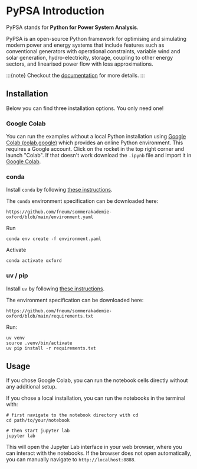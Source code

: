# PyPSA Introduction

PyPSA stands for **Python for Power System Analysis**.

PyPSA is an open-source Python framework for optimising and simulating modern
power and energy systems that include features such as conventional generators
with operational constraints, variable wind and solar generation,
hydro-electricity, storage, coupling to other energy sectors, and linearised
power flow with loss approximations.

:::{note}
Checkout the [documentation](https://pypsa--1250.org.readthedocs.build/en/1250/)
for more details.
:::

## Installation

Below you can find three installation options. You only need one!

### Google Colab

You can run the examples without a local Python installation using [Google Colab
(colab.google)](https://colab.google) which provides an online Python
environment. This requires a Google account.  Click on the rocket in the top
right corner and launch "Colab". If that doesn't work download the `.ipynb` file
and import it in [Google Colab](https://colab.research.google.com/).

### conda

Install `conda` by following [these instructions](https://docs.conda.io/projects/conda/en/stable/user-guide/install/index.html).

The `conda` environment specification can be downloaded here:

    https://github.com/fneum/sommerakademie-oxford/blob/main/environment.yaml

Run

    conda env create -f environment.yaml

Activate

    conda activate oxford


### uv / pip

Install `uv` by following [these instructions](https://docs.astral.sh/uv/getting-started/installation/).

The environment specification can be downloaded here:

    https://github.com/fneum/sommerakademie-oxford/blob/main/requirements.txt

Run:

    uv venv
    source .venv/bin/activate
    uv pip install -r requirements.txt


## Usage

If you chose Google Colab, you can run the notebook cells directly without any additional setup.

If you chose a local installation, you can run the notebooks in the terminal with:

    # first navigate to the notebook directory with cd
    cd path/to/your/notebook
    
    # then start jupyter lab
    jupyter lab

This will open the Jupyter Lab interface in your web browser, where you can interact with the notebooks.
If the browser does not open automatically, you can manually navigate to `http://localhost:8888`.